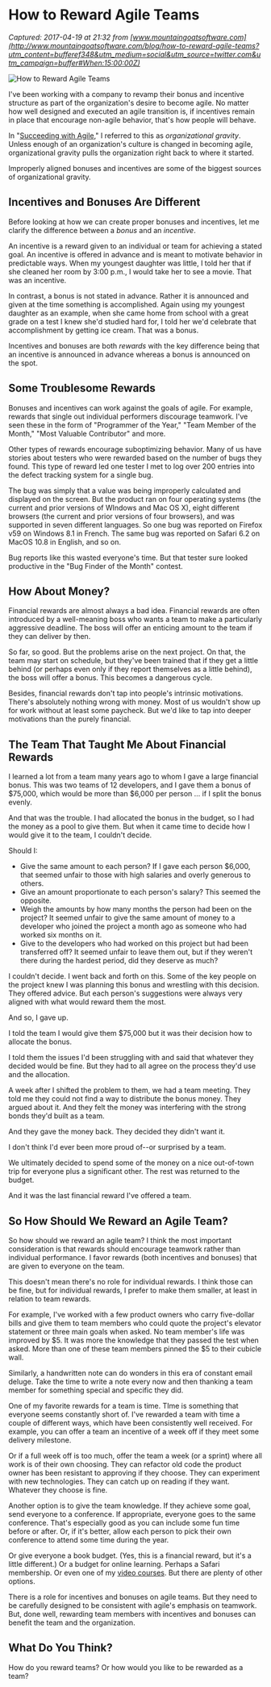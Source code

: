 # How to Reward Agile Teams

_Captured: 2017-04-19 at 21:32 from [www.mountaingoatsoftware.com](http://www.mountaingoatsoftware.com/blog/how-to-reward-agile-teams?utm_content=bufferef348&utm_medium=social&utm_source=twitter.com&utm_campaign=buffer#When:15:00:00Z)_

![How to Reward Agile Teams](http://www.mountaingoatsoftware.com/uploads/blog/2016-12-13-how-to-reward-agile-teams-quote.png)

I've been working with a company to revamp their bonus and incentive structure as part of the organization's desire to become agile. No matter how well designed and executed an agile transition is, if incentives remain in place that encourage non-agile behavior, that's how people will behave.

In "[Succeeding with Agile](http://www.mountaingoatsoftware.com/books/succeeding-with-agile-software-development-using-scrum)," I referred to this as _organizational gravity_. Unless enough of an organization's culture is changed in becoming agile, organizational gravity pulls the organization right back to where it started.

Improperly aligned bonuses and incentives are some of the biggest sources of organizational gravity.

## Incentives and Bonuses Are Different

Before looking at how we can create proper bonuses and incentives, let me clarify the difference between a _bonus_ and an _incentive_.

An incentive is a reward given to an individual or team for achieving a stated goal. An incentive is offered in advance and is meant to motivate behavior in predictable ways. When my youngest daughter was little, I told her that if she cleaned her room by 3:00 p.m., I would take her to see a movie. That was an incentive.

In contrast, a bonus is not stated in advance. Rather it is announced and given at the time something is accomplished. Again using my youngest daughter as an example, when she came home from school with a great grade on a test I knew she'd studied hard for, I told her we'd celebrate that accomplishment by getting ice cream. That was a bonus.

Incentives and bonuses are both _rewards_ with the key difference being that an incentive is announced in advance whereas a bonus is announced on the spot.

## Some Troublesome Rewards

Bonuses and incentives can work against the goals of agile. For example, rewards that single out individual performers discourage teamwork. I've seen these in the form of "Programmer of the Year," "Team Member of the Month," "Most Valuable Contributor" and more.

Other types of rewards encourage suboptimizing behavior. Many of us have stories about testers who were rewarded based on the number of bugs they found. This type of reward led one tester I met to log over 200 entries into the defect tracking system for a single bug.

The bug was simply that a value was being improperly calculated and displayed on the screen. But the product ran on four operating systems (the current and prior versions of WIndows and Mac OS X), eight different browsers (the current and prior versions of four browsers), and was supported in seven different languages. So one bug was reported on Firefox v59 on Windows 8.1 in French. The same bug was reported on Safari 6.2 on MacOS 10.8 in English, and so on.

Bug reports like this wasted everyone's time. But that tester sure looked productive in the "Bug Finder of the Month" contest.

## How About Money?

Financial rewards are almost always a bad idea. Financial rewards are often introduced by a well-meaning boss who wants a team to make a particularly aggressive deadline. The boss will offer an enticing amount to the team if they can deliver by then.

So far, so good. But the problems arise on the next project. On that, the team may start on schedule, but they've been trained that if they get a little behind (or perhaps even only if they report themselves as a little behind), the boss will offer a bonus. This becomes a dangerous cycle.

Besides, financial rewards don't tap into people's intrinsic motivations. There's absolutely nothing wrong with money. Most of us wouldn't show up for work without at least some paycheck. But we'd like to tap into deeper motivations than the purely financial.

## The Team That Taught Me About Financial Rewards

I learned a lot from a team many years ago to whom I gave a large financial bonus. This was two teams of 12 developers, and I gave them a bonus of $75,000, which would be more than $6,000 per person … if I split the bonus evenly.

And that was the trouble. I had allocated the bonus in the budget, so I had the money as a pool to give them. But when it came time to decide how I would give it to the team, I couldn't decide.

Should I:

  * Give the same amount to each person? If I gave each person $6,000, that seemed unfair to those with high salaries and overly generous to others.
  * Give an amount proportionate to each person's salary? This seemed the opposite.
  * Weigh the amounts by how many months the person had been on the project? It seemed unfair to give the same amount of money to a developer who joined the project a month ago as someone who had worked six months on it.
  * Give to the developers who had worked on this project but had been transferred off? It seemed unfair to leave them out, but if they weren't there during the hardest period, did they deserve as much?

I couldn't decide. I went back and forth on this. Some of the key people on the project knew I was planning this bonus and wrestling with this decision. They offered advice. But each person's suggestions were always very aligned with what would reward them the most.

And so, I gave up.

I told the team I would give them $75,000 but it was their decision how to allocate the bonus.

I told them the issues I'd been struggling with and said that whatever they decided would be fine. But they had to all agree on the process they'd use and the allocation.

A week after I shifted the problem to them, we had a team meeting. They told me they could not find a way to distribute the bonus money. They argued about it. And they felt the money was interfering with the strong bonds they'd built as a team.

And they gave the money back. They decided they didn't want it.

I don't think I'd ever been more proud of--or surprised by a team.

We ultimately decided to spend some of the money on a nice out-of-town trip for everyone plus a significant other. The rest was returned to the budget.

And it was the last financial reward I've offered a team.

## So How Should We Reward an Agile Team?

So how should we reward an agile team? I think the most important consideration is that rewards should encourage teamwork rather than individual performance. I favor rewards (both incentives and bonuses) that are given to everyone on the team.

This doesn't mean there's no role for individual rewards. I think those can be fine, but for individual rewards, I prefer to make them smaller, at least in relation to team rewards.

For example, I've worked with a few product owners who carry five-dollar bills and give them to team members who could quote the project's elevator statement or three main goals when asked. No team member's life was improved by $5. It was more the knowledge that they passed the test when asked. More than one of these team members pinned the $5 to their cubicle wall.

Similarly, a handwritten note can do wonders in this era of constant email deluge. Take the time to write a note every now and then thanking a team member for something special and specific they did.

One of my favorite rewards for a team is time. TIme is something that everyone seems constantly short of. I've rewarded a team with time a couple of different ways, which have been consistently well received. For example, you can offer a team an incentive of a week off if they meet some delivery milestone.

Or if a full week off is too much, offer the team a week (or a sprint) where all work is of their own choosing. They can refactor old code the product owner has been resistant to approving if they choose. They can experiment with new technologies. They can catch up on reading if they want. Whatever they choose is fine.

Another option is to give the team knowledge. If they achieve some goal, send everyone to a conference. If appropriate, everyone goes to the same conference. That's especially good as you can include some fun time before or after. Or, if it's better, allow each person to pick their own conference to attend some time during the year.

Or give everyone a book budget. (Yes, this is a financial reward, but it's a little different.) Or a budget for online learning. Perhaps a Safari membership. Or even one of my [video courses](http://www.mountaingoatsoftware.com/training/video). But there are plenty of other options.

There is a role for incentives and bonuses on agile teams. But they need to be carefully designed to be consistent with agile's emphasis on teamwork. But, done well, rewarding team members with incentives and bonuses can benefit the team and the organization.

## What Do You Think?

How do you reward teams? Or how would you like to be rewarded as a team?
